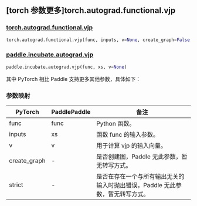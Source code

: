 ## [torch 参数更多]torch.autograd.functional.vjp

### [torch.autograd.functional.vjp](https://pytorch.org/docs/1.13/generated/torch.autograd.functional.vjp.html#torch.autograd.functional.vjp)

```python
torch.autograd.functional.vjp(func, inputs, v=None, create_graph=False, strict=False)
```

### [paddle.incubate.autograd.vjp](https://www.paddlepaddle.org.cn/documentation/docs/zh/api/paddle/incubate/autograd/vjp_cn.html)

```python
paddle.incubate.autograd.vjp(func, xs, v=None)
```

其中 PyTorch 相比 Paddle 支持更多其他参数，具体如下：

### 参数映射

| PyTorch      | PaddlePaddle | 备注                                                                |
| ------------ | ------------ | ------------------------------------------------------------------- |
| func         | func         | Python 函数。                                                       |
| inputs       | xs           | 函数 func 的输入参数。                                              |
| v            | v            | 用于计算 vjp 的输入向量。                                           |
| create_graph | -            | 是否创建图，Paddle 无此参数，暂无转写方式。                                   |
| strict       | -            | 是否在存在一个与所有输出无关的输入时抛出错误，Paddle 无此参数，暂无转写方式。 |
